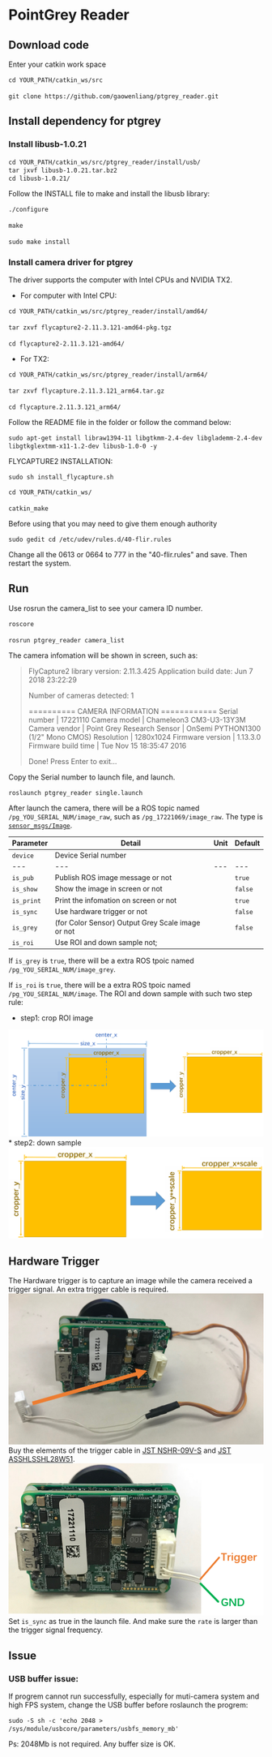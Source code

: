 # PointGrey Reader
## Download code  

Enter your catkin work space  
```
cd YOUR_PATH/catkin_ws/src  
  
git clone https://github.com/gaowenliang/ptgrey_reader.git
```

## Install dependency for ptgrey

### Install libusb-1.0.21  
```
cd YOUR_PATH/catkin_ws/src/ptgrey_reader/install/usb/  
tar jxvf libusb-1.0.21.tar.bz2  
cd libusb-1.0.21/  
```  
Follow the INSTALL file to make and install the libusb library:  
```
./configure  

make   

sudo make install  
```
### Install camera driver for ptgrey  
The driver supports the computer with Intel CPUs and NVIDIA TX2.

* For computer with Intel CPU:
```
cd YOUR_PATH/catkin_ws/src/ptgrey_reader/install/amd64/

tar zxvf flycapture2-2.11.3.121-amd64-pkg.tgz

cd flycapture2-2.11.3.121-amd64/
```

* For TX2:
```
cd YOUR_PATH/catkin_ws/src/ptgrey_reader/install/arm64/

tar zxvf flycapture.2.11.3.121_arm64.tar.gz

cd flycapture.2.11.3.121_arm64/
```

Follow the README file in the folder or follow the command below:  
```
sudo apt-get install libraw1394-11 libgtkmm-2.4-dev libglademm-2.4-dev libgtkglextmm-x11-1.2-dev libusb-1.0-0 -y
```  
FLYCAPTURE2 INSTALLATION:
```
sudo sh install_flycapture.sh
```

```
cd YOUR_PATH/catkin_ws/   

catkin_make
```
Before using that you may need to give them enough authority  
```
sudo gedit cd /etc/udev/rules.d/40-flir.rules
```  
Change all the 0613 or 0664 to 777 in the "40-flir.rules" and save.
Then restart the system.

## Run
Use rosrun the camera_list to see your camera ID number.  
```
roscore
  
rosrun ptgrey_reader camera_list
```
The camera infomation will be shown in screen, such as:

> FlyCapture2 library version: 2.11.3.425
> Application build date: Jun  7 2018 23:22:29
> 
> Number of cameras detected: 1
> 
> ========== CAMERA INFORMATION ============
>          Serial number | 17221110
>           Camera model | Chameleon3 CM3-U3-13Y3M
>          Camera vendor | Point Grey Research
>                 Sensor | OnSemi PYTHON1300 (1/2" Mono CMOS)
>             Resolution | 1280x1024
>       Firmware version | 1.13.3.0
>    Firmware build time | Tue Nov 15 18:35:47 2016
> 
> Done! Press Enter to exit...

Copy the Serial number to launch file, and launch.
```
roslaunch ptgrey_reader single.launch 
```
After launch the camera, there will be a ROS topic named `/pg_YOU_SERIAL_NUM/image_raw`, such as `/pg_17221069/image_raw`. The type is [`sensor_msgs/Image`](http://docs.ros.org/kinetic/api/sensor_msgs/html/msg/Image.html).

Parameter | Detail | Unit | Default
--- | --- | --- | ---
`device` | Device Serial number |  |  
--- | --- | --- | ---
`is_pub`   | Publish ROS image message or not |  | `true`
`is_show`  | Show the image in screen or not  |  | `false`
`is_print` | Print the infomation on screen or not |  | `true` 
`is_sync`  | Use hardware trigger or not |  | `false`
`is_grey`  | (for Color Sensor) Output Grey Scale image or not |  | `false`
`is_roi`   | Use ROI and down sample not;


If `is_grey` is `true`, there will be a extra ROS tpoic named `/pg_YOU_SERIAL_NUM/image_grey`.

If `is_roi` is `true`, there will be a extra ROS tpoic named `/pg_YOU_SERIAL_NUM/image`.
The ROI and down sample with such two step rule:
* step1: crop ROI image
<img src="docs/crp.png">
* step2: down sample
<img src="docs/ds.png">

## Hardware Trigger
The Hardware trigger is to capture an image while the camera received a trigger signal. An extra trigger cable is required.
<img src="docs/line1.png">
Buy the elements of the trigger cable in [JST NSHR-09V-S](https://www.digikey.hk/product-detail/zh/jst-sales-america-inc/NSHR-09V-S/455-2785-ND/3313624) and [JST ASSHLSSHL28W51](https://www.digikey.hk/product-detail/zh/jst-sales-america-inc/ASSHLSSHL28W51/455-3194-ND/6194849).
<img src="docs/line2.png">
Set `is_sync` as true in the launch file. And make sure the `rate` is larger than the trigger signal frequency.

## Issue  
### USB buffer issue:
If progrem cannot run successfully, especially for muti-camera system and high FPS system, change the USB buffer before roslaunch the progrem: 
```
sudo -S sh -c 'echo 2048 > /sys/module/usbcore/parameters/usbfs_memory_mb'
```
Ps: 2048Mb is not required. Any buffer size is OK.

